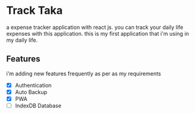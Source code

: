# Track Taka

a expense tracker application with react js. you can track your daily life expenses with this application. this is my first application that i'm using in my daily life.

## Features

i'm adding new features frequently as per as my requirements

- [x] Authentication
- [x] Auto Backup
- [x] PWA
- [ ] IndexDB Database
